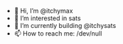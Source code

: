 - 👋 Hi, I’m @itchymax
- 👀 I’m interested in sats 
- 🌱 I’m currently building @itchysats 
- 📫 How to reach me: /dev/null
